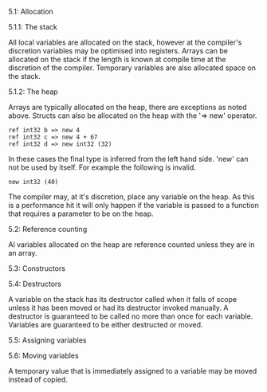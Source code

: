 5.1: Allocation

5.1.1: The stack

All local variables are allocated on the stack, however at the compiler's discretion variables may be optimised into registers. Arrays can be allocated on the stack if the length is known at compile time at the discretion of the compiler. Temporary variables are also allocated space on the stack.

5.1.2: The heap

Arrays are typically allocated on the heap, there are exceptions as noted above. Structs can also be allocated on the heap with the '=> new' operator.
```
ref int32 b => new 4
ref int32 c => new 4 + 67
ref int32 d => new int32 (32)
```
In these cases the final type is inferred from the left hand side. 'new' can not be used by itself. For example the following is invalid.
```
new int32 (40)
```
The compiler may, at it's discretion, place any variable on the heap. As this is a performance hit it will only happen if the variable is passed to a function that requires a parameter to be on the heap.


5.2: Reference counting

Al variables allocated on the heap are reference counted unless they are in an array.


5.3: Constructors




5.4: Destructors

A variable on the stack has its destructor called when it falls of scope unless it has been moved or had its destructor invoked manually. A destructor is guaranteed to be called no more than once for each variable. Variables are guaranteed to be either destructed or moved.


5.5: Assigning variables




5.6: Moving variables

A temporary value that is immediately assigned to a variable may be moved instead of copied. 